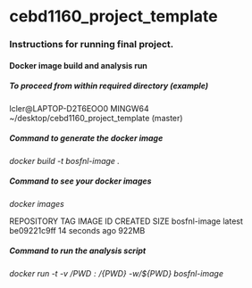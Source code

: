 # cebd1160_project_template

### Instructions for running final project.


#### Docker image build and analysis run

##### To proceed from within required directory (example)
lcler@LAPTOP-D2T6EOO0 MINGW64 ~/desktop/cebd1160_project_template (master)

##### Command to generate the docker image
*docker build -t bosfnl-image .*

##### Command to see your docker images
*docker images*

REPOSITORY     TAG     IMAGE ID      CREATED         SIZE
bosfnl-image   latest  be09221c9ff   14 seconds ago  922MB

##### Command to run the analysis script
*docker run -t -v /${PWD}:/${PWD} -w/${PWD} bosfnl-image*
